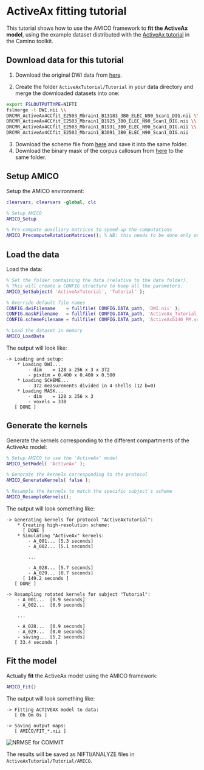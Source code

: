 # ActiveAx fitting tutorial

This tutorial shows how to use the AMICO framework to **fit the ActiveAx model**, using the example dataset distributed with the [ActiveAx tutorial](http://cmic.cs.ucl.ac.uk/camino/index.php?n=Tutorials.ActiveAx) in the Camino toolkit.

## Download data for this tutorial

1. Download the original DWI data from [here](http://dig.drcmr.dk/activeax-dataset/).

2. Create the folder `ActiveAxTutorial/Tutorial` in your data directory and merge the downloaded datasets into one:
```bash
export FSLOUTPUTTYPE=NIFTI
fslmerge -t DWI.nii \\
DRCMR_ActiveAx4CCfit_E2503_Mbrain1_B13183_3B0_ELEC_N90_Scan1_DIG.nii \\
DRCMR_ActiveAx4CCfit_E2503_Mbrain1_B1925_3B0_ELEC_N90_Scan1_DIG.nii \\
DRCMR_ActiveAx4CCfit_E2503_Mbrain1_B1931_3B0_ELEC_N90_Scan1_DIG.nii \\
DRCMR_ActiveAx4CCfit_E2503_Mbrain1_B3091_3B0_ELEC_N90_Scan1_DIG.nii
```

3. Download the scheme file from [here](http://cmic.cs.ucl.ac.uk/camino/uploads/Tutorials/ActiveAxG140_PM.scheme1) and save it into the same folder.
4. Download the binary mask of the corpus callosum from [here](http://hardi.epfl.ch/static/data/AMICO_demos/ActiveAx_Tutorial_MidSagCC.nii) to the same folder.

## Setup AMICO

Setup the AMICO environment:

```matlab
clearvars, clearvars -global, clc

% Setup AMICO
AMICO_Setup

% Pre-compute auxiliary matrices to speed-up the computations
AMICO_PrecomputeRotationMatrices(); % NB: this needs to be done only once and for all
```

## Load the data

Load the data:

```matlab
% Set the folder containing the data (relative to the data folder).
% This will create a CONFIG structure to keep all the parameters.
AMICO_SetSubject( 'ActiveAxTutorial', 'Tutorial' );

% Override default file names
CONFIG.dwiFilename    = fullfile( CONFIG.DATA_path, 'DWI.nii' );
CONFIG.maskFilename   = fullfile( CONFIG.DATA_path, 'ActiveAx_Tutorial_MidSagCC.nii' );
CONFIG.schemeFilename = fullfile( CONFIG.DATA_path, 'ActiveAxG140_PM.scheme1' );

% Load the dataset in memory
AMICO_LoadData
```

The output will look like:

```
-> Loading and setup:
	* Loading DWI...
		- dim    = 128 x 256 x 3 x 372
		- pixdim = 0.400 x 0.400 x 0.500
	* Loading SCHEME...
		- 372 measurements divided in 4 shells (12 b=0)
	* Loading MASK...
		- dim    = 128 x 256 x 3
		- voxels = 338
   [ DONE ]
```

## Generate the kernels

Generate the kernels corresponding to the different compartments of the ActiveAx model:

```matlab
% Setup AMICO to use the 'ActiveAx' model
AMICO_SetModel( 'ActiveAx' );

% Generate the kernels corresponding to the protocol
AMICO_GenerateKernels( false );

% Resample the kernels to match the specific subject's scheme
AMICO_ResampleKernels();
```

The output will look something like:

```
-> Generating kernels for protocol "ActiveAxTutorial":
	* Creating high-resolution scheme:
	  [ DONE ]
	* Simulating "ActiveAx" kernels:
		- A_001... [5.3 seconds]
		- A_002... [5.1 seconds]

        ...

		- A_028... [5.7 seconds]
		- A_029... [0.7 seconds]
	  [ 149.2 seconds ]
   [ DONE ]
   
-> Resampling rotated kernels for subject "Tutorial":
	- A_001...  [0.9 seconds]
	- A_002...  [0.9 seconds]

    ...

	- A_028...  [0.9 seconds]
	- A_029...  [0.0 seconds]
	- saving... [5.2 seconds]
   [ 33.4 seconds ]
```


## Fit the model

Actually **fit** the ActiveAx model using the AMICO framework:

```matlab
AMICO_Fit()
```

The output will look something like:

```
-> Fitting ACTIVEAX model to data:
   [ 0h 0m 0s ]

-> Saving output maps:
   [ AMICO/FIT_*.nii ]
```

![NRMSE for COMMIT](https://github.com/daducci/AMICO/blob/master/doc/demos/ActiveAx/RESULTS_Fig1.png)

The results will be saved as NIFTI/ANALYZE files in `ActiveAxTutorial/Tutorial/AMICO`.


